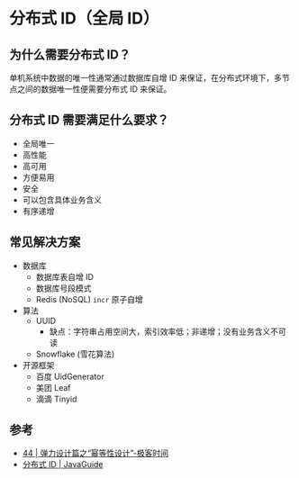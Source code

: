 # 分布式 ID（全局 ID）

## 为什么需要分布式 ID？

单机系统中数据的唯一性通常通过数据库自增 ID 来保证，在分布式环境下，多节点之间的数据唯一性便需要分布式 ID 来保证。

## 分布式 ID 需要满足什么要求？

- 全局唯一
- 高性能
- 高可用
- 方便易用
- 安全
- 可以包含具体业务含义
- 有序递增

## 常见解决方案

- 数据库
    - 数据库表自增 ID
    - 数据库号段模式
    - Redis (NoSQL) `incr` 原子自增
- 算法
    - UUID
        - 缺点：字符串占用空间大，索引效率低；非递增；没有业务含义不可读
    - Snowflake (雪花算法)
- 开源框架
    - 百度 UidGenerator
    - 美团 Leaf
    - 滴滴 Tinyid

## 参考

- [44 | 弹力设计篇之“幂等性设计”-极客时间](https://time.geekbang.org/column/article/4050)
- [分布式 ID | JavaGuide](https://javaguide.cn/distributed-system/distributed-id.html#分布式-id-介绍)